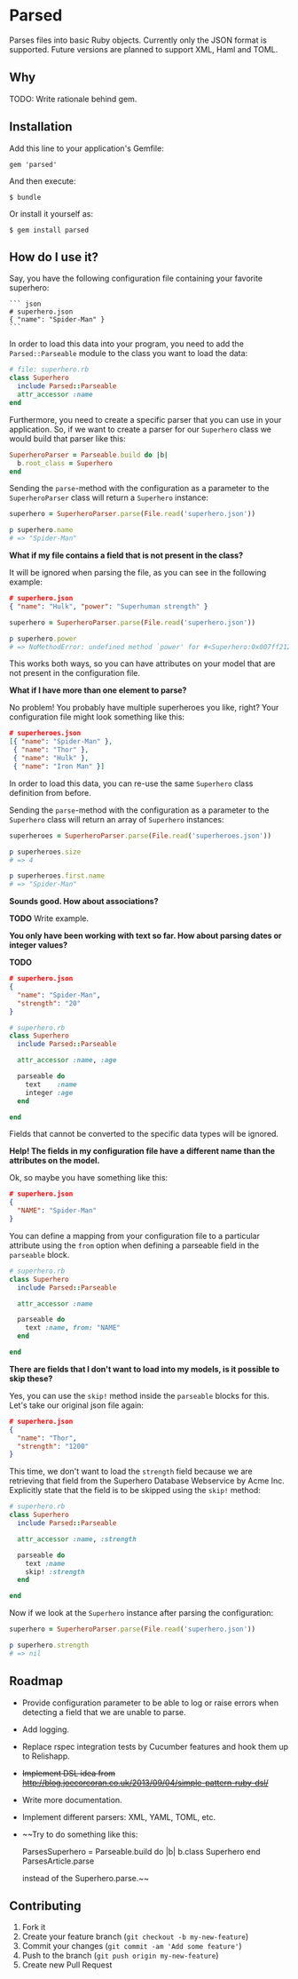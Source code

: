 # Parsed

Parses files into basic Ruby objects. Currently only the JSON format is
supported. Future versions are planned to support XML, Haml and TOML.

## Why

TODO: Write rationale behind gem.

## Installation

Add this line to your application's Gemfile:

    gem 'parsed'

And then execute:

    $ bundle

Or install it yourself as:

    $ gem install parsed

## How do I use it?

Say, you have the following configuration file containing your favorite
superhero:

    ``` json
    # superhero.json
    { "name": "Spider-Man" }
    ```

In order to load this data into your program, you need to add the
`Parsed::Parseable` module to the class you want to load the data:

``` ruby
# file: superhero.rb
class Superhero
  include Parsed::Parseable
  attr_accessor :name
end
```

Furthermore, you need to create a specific parser that you can use in your
application. So, if we want to create a parser for our `Superhero` class we
would build that parser like this:

``` ruby
SuperheroParser = Parseable.build do |b|
  b.root_class = Superhero
end
```

Sending the `parse`-method with the configuration as a parameter to the
`SuperheroParser` class will return a `Superhero` instance:

``` ruby
superhero = SuperheroParser.parse(File.read('superhero.json'))

p superhero.name
# => "Spider-Man"
```

**What if my file contains a field that is not present in the class?**

It will be ignored when parsing the file, as you can see in the following
example:

``` json
# superhero.json
{ "name": "Hulk", "power": "Superhuman strength" }
```

``` ruby
superhero = SuperheroParser.parse(File.read('superhero.json'))

p superhero.power
# => NoMethodError: undefined method `power' for #<Superhero:0x007ff2120f7920>
```

This works both ways, so you can have attributes on your model that are not
present in the configuration file.

**What if I have more than one element to parse?**

No problem! You probably have multiple superheroes you like, right? Your
configuration file might look something like this:

``` json
# superheroes.json
[{ "name": "Spider-Man" },
 { "name": "Thor" },
 { "name": "Hulk" },
 { "name": "Iron Man" }]
```

In order to load this data, you can re-use the same `Superhero` class definition
from before.

Sending the `parse`-method with the configuration as a parameter to the
`Superhero` class will return an array of `Superhero` instances:

``` ruby
superheroes = SuperheroParser.parse(File.read('superheroes.json'))

p superheroes.size
# => 4

p superheroes.first.name
# => "Spider-Man"
```

**Sounds good. How about associations?**

**TODO** Write example.

**You only have been working with text so far. How about parsing dates or
integer values?**

**TODO**

``` json
# superhero.json
{
  "name": "Spider-Man",
  "strength": "20"
}
```

``` ruby
# superhero.rb
class Superhero
  include Parsed::Parseable

  attr_accessor :name, :age

  parseable do
    text    :name
    integer :age
  end

end
```

Fields that cannot be converted to the specific data types will be ignored.

**Help! The fields in my configuration file have a different name than the
attributes on the model.**

Ok, so maybe you have something like this:

``` json
# superhero.json
{
  "NAME": "Spider-Man"
}
```

You can define a mapping from your configuration file to a particular attribute
using the `from` option when defining a parseable field in the `parseable`
block.

``` ruby
# superhero.rb
class Superhero
  include Parsed::Parseable

  attr_accessor :name

  parseable do
    text :name, from: "NAME"
  end

end
```

**There are fields that I don't want to load into my models, is it possible to
skip these?**

Yes, you can use the `skip!` method inside the `parseable` blocks for this.
Let's take our original json file again:

``` json
# superhero.json
{
  "name": "Thor",
  "strength": "1200"
}
```

This time, we don't want to load the `strength` field because we are retrieving
that field from the Superhero Database Webservice by Acme Inc. Explicitly state
that the field is to be skipped using the `skip!` method:

``` ruby
# superhero.rb
class Superhero
  include Parsed::Parseable

  attr_accessor :name, :strength

  parseable do
    text :name
    skip! :strength
  end

end
```

Now if we look at the `Superhero` instance after parsing the configuration:

``` ruby
superhero = SuperheroParser.parse(File.read('superhero.json'))

p superhero.strength
# => nil
```


## Roadmap

* Provide configuration parameter to be able to log or raise errors when
  detecting a field that we are unable to parse.
* Add logging.
* Replace rspec integration tests by Cucumber features and hook them up to
  Relishapp.
* ~~Implement DSL idea from
  http://blog.joecorcoran.co.uk/2013/09/04/simple-pattern-ruby-dsl/~~
* Write more documentation.
* Implement different parsers: XML, YAML, TOML, etc.
* ~~Try to do something like this:

    ParsesSuperhero = Parseable.build do |b|
      b.class Superhero
    end
    ParsesArticle.parse

  instead of the Superhero.parse.~~


## Contributing

1. Fork it
2. Create your feature branch (`git checkout -b my-new-feature`)
3. Commit your changes (`git commit -am 'Add some feature'`)
4. Push to the branch (`git push origin my-new-feature`)
5. Create new Pull Request

